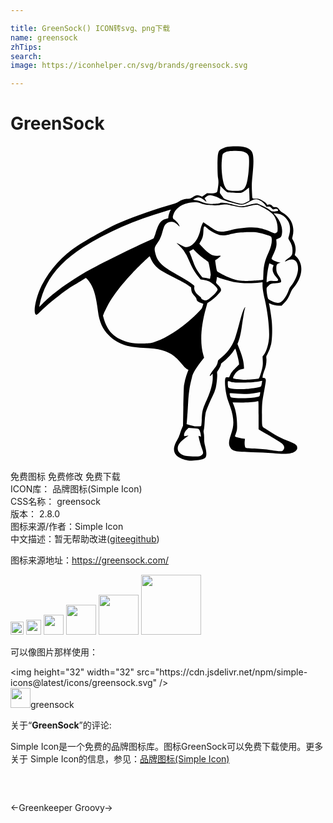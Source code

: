 ```yaml
---

title: GreenSock() ICON转svg、png下载
name: greensock
zhTips: 
search: 
image: https://iconhelper.cn/svg/brands/greensock.svg

---
```


# GreenSock  <small style="font-size: 60%;font-weight: 100"></small>

<div id="svg" class="svg-wrap">
<svg role="img" viewBox="0 0 24 24" xmlns="http://www.w3.org/2000/svg"><title>GreenSock icon</title><path d="M13.473 23.948c-.311-.053-.639-.2-.82-.365a.702.702 0 0 1-.198-.487c0-.18.09-.44.242-.696a2.2 2.2 0 0 0 .209-.465c.03-.113.096-.3.147-.417l.091-.212.024-1.436c.013-.79.037-1.526.053-1.638a4.94 4.94 0 0 1 .253-.962l.084-.209-.123-.073c-.115-.069-.21-.168-.58-.608-.457-.54-1.057-.836-1.908-.94a16 16 0 0 0-.84-.057c-1.252-.058-1.966-.319-2.61-.952-.48-.474-.731-1.025-.833-1.836-.138-1.098-.29-1.663-.57-2.12a2.035 2.035 0 0 0-.237-.315l-.114-.113-.25.16c-.139.088-.329.203-.423.255a8.301 8.301 0 0 0-.896.571c-.696.507-1.459 1.142-1.877 1.562-.188.188-.287.267-.327.262-.288-.043-.066-1.28.396-2.21.595-1.197 1.593-2.303 2.752-3.051.95-.613 2.485-1.456 3.196-1.753 1.26-.527 2.892-1.098 4.01-1.403.236-.064.381-.122.477-.19.22-.153.434-.225.681-.23.206-.003.226-.01.425-.14.235-.152.302-.162.538-.08l.154.055.187-.127.188-.127.27.006c.205.004.299-.007.387-.046.114-.05.118-.056.15-.245.072-.406.08-.61.037-.854-.058-.324-.063-1.584-.008-1.829.059-.266.097-.319.295-.417.297-.147.519-.188 1.032-.188.624 0 .94.084 1.174.31.212.206.248.68.137 1.8-.064.642-.072.823-.055 1.244.01.271.027.524.037.561.017.065.032.069.259.074.221.004.26.014.471.125.204.106.356.234.386.325.006.02.04.021.104.003.118-.035.225.003.309.109.051.065.083.078.203.078.16 0 .216.038.349.234a.598.598 0 0 0 .246.2c.22.11.515.414.63.654.175.362.212.777.101 1.154-.04.14-.04.145.042.282.174.29.237.65.167.954l-.041.18.118.117c.583.583.497 1.531-.215 2.38-.076.09-.165.232-.198.318-.14.363-.294.618-.499.828l-.204.21h-.214c-.21 0-.505-.07-.685-.165-.075-.039-.08-.038-.065.01.05.172.164.87.205 1.255.063.594.044 1.458-.04 1.829a2.85 2.85 0 0 1-.297.785c-.076.126-.083.155-.066.304.024.217-.027.576-.115.813-.104.277-.143.407-.166.546-.02.122-.02.123.066.123.115 0 .175.068.175.199 0 .06-.05.374-.112.7-.171.908-.182 1.013-.184 1.895-.003.909-.004.902.204 1.037l.464.302a6.37 6.37 0 0 0 1.276.656c.653.258.743.324.743.544 0 .095-.019.133-.1.211-.252.243-.744.297-1.737.192a16.668 16.668 0 0 0-1.55-.075c-1.365-.02-1.567-.067-1.745-.408-.102-.195-.084-.45.059-.868a5.86 5.86 0 0 0 .163-.56c.093-.455.03-.993-.188-1.604l-.185-.518c-.186-.528-.286-1.494-.176-1.712.02-.04.054-.05.146-.044l.119.01.096-.204c.075-.158.158-.264.38-.488l.285-.286-.014-.182c-.014-.174-.243-1.027-.276-1.025-.009 0-.073.088-.144.195-.17.258-.552.658-.766.802-.094.064-.172.137-.172.162-.002.103-.094.31-.201.455-.106.143-.113.163-.097.29.024.183-.033.773-.104 1.08a3.482 3.482 0 0 1-.257.665c-.27.56-.472 1.058-.525 1.29a5.534 5.534 0 0 0-.068.673c-.013.264-.04.524-.06.577-.026.075-.027.132-.002.246.018.082.03.266.027.41-.004.2.012.33.07.564.1.397.122.647.073.796-.03.092-.064.129-.166.18-.237.12-.899.185-1.259.123zm.95-.318c.137-.039.252-.159.252-.263 0-.045-.04-.183-.087-.306-.09-.23-.254-.837-.254-.938 0-.054.004-.055.085-.012l.085.045-.002-.11a1.326 1.326 0 0 0-.064-.295c-.074-.223-.084-.228-.554-.254l-.322-.017-.115.113a1.03 1.03 0 0 0-.169.22c-.052.103-.072.255-.038.29.008.009.085 0 .17-.02a.755.755 0 0 1 .155-.029c0 .005-.086.073-.192.151-.47.348-.633.564-.633.837 0 .286.266.508.688.574.29.046.854.054.995.014zm6.354-.465c.117-.142.103-.285-.046-.45a1.223 1.223 0 0 0-.292-.22 3.668 3.668 0 0 1-.328-.195c-.086-.06-.362-.22-.612-.36a8.634 8.634 0 0 1-.527-.306l-.07-.055v-1.075c0-1.06-.002-1.073-.058-1.058-.273.075-.726.109-1.302.098l-.619-.01.088.218c.167.416.254.97.253 1.606 0 .238-.014.326-.073.492a8.78 8.78 0 0 0-.087.249c-.011.035.032.06.194.108.115.035.289.071.387.082l.178.018-.018.181c-.02.205.003.418.054.486.029.038.149.052.69.078.412.02.858.062 1.209.114.305.045.633.084.73.085.162.003.18-.003.249-.086zm-6.252-1.831c.015-.01.037-.222.047-.471.031-.7.057-.8.41-1.589.287-.644.441-1.245.427-1.673l-.008-.254-.107.106c-.227.225-.071-.13.197-.447.203-.24.273-.375.307-.587.014-.086.047-.13.18-.23.502-.385.867-.87 1.103-1.463.056-.141.198-.62.315-1.066.218-.826.335-1.179.44-1.333.04-.059.055-.068.045-.029-.06.235-.08.33-.13.637-.032.191-.09.564-.128.828-.078.532-.156.876-.261 1.144l-.07.178.189.485c.193.497.283.855.302 1.205l.01.192-.154.032a.784.784 0 0 0-.497.314c-.136.19-.208.348-.173.384.015.015.207.05.425.075.342.04.47.042.919.013a5.73 5.73 0 0 0 .579-.056c.042-.015.083-.101.154-.323.162-.51.193-.693.174-1.05l-.016-.317.082-.105c.192-.244.34-.682.4-1.19.075-.626-.06-1.936-.315-3.062-.12-.533-.17-.854-.17-1.09v-.207l-.193.02c-.687.076-1.518.055-2.028-.05-.276-.056-.976-.26-1.13-.329l-.119-.053-.017.135a2.093 2.093 0 0 1-.04.226c-.023.085-.014.102.131.246.18.18.236.276.236.402 0 .075-.045.138-.263.367-.16.168-.364.345-.52.449l-.256.172-.106.376c-.394 1.39-.468 2.649-.21 3.554l.064.226-.125.155c-.47.592-.746 1.041-.788 1.29-.008.05-.048.215-.088.367-.1.386-.178.953-.212 1.566a43.822 43.822 0 0 1-.104 1.539l-.017.152.195.06c.108.033.273.073.367.087.174.028.499.023.548-.008zm3.793-2.148c.303-.018.581-.066.635-.11.023-.018.05-.1.06-.18l.017-.148-.24.053a5.127 5.127 0 0 1-.577.078 9.474 9.474 0 0 1-1.382-.04c-.152-.023-.153-.022-.103.177.037.15.045.154.445.185.266.02.634.016 1.145-.015zm-.255-.68c.396-.033.894-.118.99-.17.031-.017.061-.074.072-.139l.036-.208.018-.099-.096.02c-.433.091-.762.118-1.42.118-.639 0-.712-.006-.88-.063a.603.603 0 0 0-.206-.048c-.028.017-.03.24-.005.395.015.095.03.111.125.138.297.08.796.101 1.366.055zm-7.249-3.523c1-.286 2.308-1.137 3.377-2.197.35-.348.39-.397.437-.55l.064-.199c.007-.016-.056-.045-.138-.065-.216-.052-.377-.174-.379-.288 0-.066-.04-.132-.15-.255-.187-.208-.233-.298-.253-.497l-.016-.158-.216-.158c-.124-.09-.564-.332-1.028-.565a14.706 14.706 0 0 1-1.039-.561c-.39-.264-.653-.576-.8-.947-.029-.076-.063-.138-.075-.138-.033 0-.91.85-1.286 1.247-.924.977-1.563 1.825-1.964 2.61-.1.195-.21.425-.242.511l-.06.157.073.26c.04.143.13.373.2.51.246.484.541.777 1.024 1.015.52.257.98.346 1.75.337.416-.005.535-.016.721-.07zM2.921 11.56c.657-.582 1.563-1.22 2.674-1.882.727-.433 3.533-1.837 4.826-2.414.234-.105.446-.201.47-.215.023-.013.091-.18.151-.369.276-.869.412-1.041.908-1.153.063-.014.078-.034.078-.099 0-.11.078-.374.145-.491.05-.09.051-.095.005-.082-.027.009-.19.056-.363.106-2.38.687-4.462 1.6-6.26 2.742-1.92 1.22-3.022 2.68-3.343 4.429l-.024.13.232-.231c.127-.127.353-.339.501-.47zm17.677.33c.19-.098.487-.548.597-.902a.812.812 0 0 1 .182-.338c.292-.32.531-.905.532-1.304 0-.62-.349-.859-.863-.592-.064.033-.121.055-.127.048-.029-.029.117-.17.29-.28.233-.15.277-.24.277-.566 0-.271-.069-.493-.225-.733-.07-.105-.098-.177-.087-.218l.072-.264c.096-.347.061-.744-.088-.997-.227-.385-.506-.573-.894-.602l-.225-.017.134.147c.392.429.583.963.508 1.42-.039.232-.077.28-.303.372l-.13.053.015.179c.026.295-.024.508-.212.905-.093.198-.164.376-.157.395.025.067.28.195.483.244l.2.048-.125.04c-.161.053-.198.126-.199.397 0 .245.035.346.217.616.08.118.135.237.144.308.015.111.01.118-.08.151a1.52 1.52 0 0 1-.31.05c-.367.023-.395.033-.558.19-.15.143-.153.151-.153.307 0 .215.08.645.132.704.064.073.436.255.58.283a.544.544 0 0 0 .373-.044zm-5.41-.294c.239-.187.425-.374.532-.535.065-.098.069-.117.036-.197-.052-.127-.411-.45-.611-.547a1.463 1.463 0 0 0-.418-.12l-.246-.034-.154-.192c-.314-.39-.49-.693-.742-1.282-.216-.502-.409-.795-.713-1.082-.125-.118-.217-.215-.206-.215.012 0 .161.073.333.163.288.151.321.162.451.146.465-.056.873-.591 1.024-1.34.043-.214.127-.429.218-.557.004-.005.182.115.395.267.534.38.652.436.955.448.202.008.314-.008.672-.094.765-.186 1.594-.262 2.1-.193.285.039.692.163 1 .306.301.14.359.148.457.062.08-.07.081-.08.08-.342-.002-.386-.144-.804-.36-1.053-.11-.129-.415-.34-.72-.501a12.227 12.227 0 0 1-.327-.178c-.142-.083-.309-.073-.752.044-.515.135-.652.133-1.243-.018-.499-.128-.532-.13-1.022-.053-.261.041-.918.017-1.138-.041a4.228 4.228 0 0 1-.325-.104c-.19-.071-.522-.083-.822-.03-.6.107-1.054.43-1.218.87-.084.224-.073.329.042.401.177.112.416.421.416.54 0 .01-.056-.041-.125-.113-.166-.174-.32-.251-.5-.251a.62.62 0 0 0-.55.362 3.846 3.846 0 0 0-.133.42c-.11.402-.206.612-.412.892-.186.253-.211.366-.146.651.164.719.448 1.011 1.639 1.686.625.354.948.553 1.182.729.179.133.184.14.168.243-.037.233.112.49.406.695.075.052.122.107.122.143 0 .072.196.17.343.17.08 0 .145-.034.313-.166zm4.815-1.314c.454.013.479-.019.235-.301-.254-.295-.323-.532-.23-.794l.037-.102-.159-.078a1.167 1.167 0 0 0-.163-.072 7.965 7.965 0 0 0-.079.31c-.058.24-.13.856-.131 1.12 0 .023.038.013.105-.028.092-.055.14-.062.385-.055zm-1.518-.025c.273-.015.556-.036.63-.046l.134-.018.017-.452c.023-.64.115-1.018.393-1.622.198-.43.281-.807.24-1.086-.018-.122-.025-.13-.188-.201a4.295 4.295 0 0 0-.934-.253c-.31-.045-1.214-.019-1.555.045-.14.026-.397.08-.57.121-.426.1-.652.087-.976-.055-.32-.141-.524-.268-.717-.448-.151-.141-.165-.148-.206-.101-.03.035-.047.14-.057.368-.014.347-.066.53-.22.777a.832.832 0 0 0-.086.16c0 .012.119.146.264.296.499.52.744.654 1.138.624.13-.01.22-.006.22.01 0 .029-.254.23-.361.286-.048.025-.06.053-.052.113l.06.408c.036.236.064.343.1.375.093.08.577.33.88.452.401.163.617.221.924.247.373.031.381.031.922 0zm-3.23-.427c.008-.015-.022-.24-.07-.502-.063-.356-.098-.485-.137-.518-.03-.024-.173-.128-.319-.231a5.503 5.503 0 0 1-.537-.452l-.271-.264-.142.075-.154.083a.7.7 0 0 0 .064.176c.04.093.126.323.19.51.165.489.291.723.616 1.148l.124.161.23.036c.126.02.257.046.291.059.056.021.063.012.08-.115a.755.755 0 0 1 .034-.166zm4.948-4.86c.2-.019.234-.05.147-.138-.052-.053-.179-.059-.28-.012-.068.031-.082.024-.187-.09-.11-.122-.116-.125-.254-.108-.125.015-.144.01-.16-.041a1.078 1.078 0 0 0-.18-.226.842.842 0 0 0-.325-.23c-.243-.092-.378-.082-.609.045-.667.365-.64.361-1.283.197-.603-.154-1.054-.307-1.197-.407-.12-.083-.379-.17-.593-.2-.16-.022-.264.013-.416.14l-.08.066.072.128c.102.181.092.191-.062.06-.163-.14-.357-.234-.485-.235-.089 0-.355.115-.387.168-.009.014.073.033.181.043.115.01.271.048.376.093.272.116.414.154.664.18.273.026.771-.005.828-.053.029-.025.115-.029.296-.015.238.018.337.04.903.193.328.09.558.083.949-.026.18-.05.406-.1.501-.11.16-.017.192-.01.44.103.4.18.61.296.728.4.117.1.13.103.413.076zm-2.228-.684l.238-.124-.005-.245a11.964 11.964 0 0 0-.022-.495l-.017-.251-.238.184c-.141.11-.278.192-.339.203-.171.033-1.016 0-1.096-.042a2.31 2.31 0 0 1-.291-.259l-.22-.22-.003.13c0 .07-.011.192-.024.268-.022.138-.02.142.13.333.084.107.152.202.152.212 0 .076 1.128.426 1.382.43.081 0 .184-.036.353-.124zm-.452-.889c.282-.054.42-.258.523-.773.11-.554.166-1.425.113-1.797-.047-.334-.419-.485-1.136-.461-.444.015-.628.059-.779.187-.094.08-.096.087-.137.457-.08.711.036 1.724.24 2.105.097.183.184.25.365.28.203.035.635.036.811.002z"/></svg>
</div>
<detail full-name='greensock'></detail>

<div class="detail-page">
<p>
<span><span class="badge-success badge">免费图标</span> <span class="badge-success badge">免费修改</span>  <span class="badge-success badge">免费下载</span> </span>
<br/>
<span>
ICON库：
<span class="badge-secondary badge">品牌图标(Simple Icon)</span> 
</span>
<br/>
<span>
CSS名称：
<span class="badge-secondary badge">greensock</span> 
</span>

<br/>
<span>
版本：
<span class="badge-secondary badge">2.8.0</span> 
</span>
<br/>
<span>图标来源/作者：<span class="badge-light badge">Simple Icon</span></span> 
<br/>
<span class="zh-detail">中文描述：暂无<span class="help-link"><span>帮助改进</span>(<a href="https://gitee.com/liuwave/icon-helper/edit/master/json/brands/greensock.json" target="_blank" rel="noopener noreferrer">gitee</a><a href="https://github.com/liuwave/icon-helper/edit/master/json/brands/greensock.json" target="_blank" rel="noopener noreferrer">github</a></span>)</span><br/>
</p>
</div><div class="description description alert alert-light"><p>图标来源地址：<a href="https://greensock.com/" target="_blank" rel="noopener noreferrer">https://greensock.com/</a></p></div>
<div class="alert alert-dark">
<img height="21" width="21" src="https://cdn.jsdelivr.net/npm/simple-icons@latest/icons/greensock.svg" />
<img height="24" width="24" src="https://cdn.jsdelivr.net/npm/simple-icons@latest/icons/greensock.svg" />
<img height="32" width="32" src="https://cdn.jsdelivr.net/npm/simple-icons@latest/icons/greensock.svg" />
<img height="48" width="48" src="https://cdn.jsdelivr.net/npm/simple-icons@latest/icons/greensock.svg" />
<img height="64" width="64" src="https://cdn.jsdelivr.net/npm/simple-icons@latest/icons/greensock.svg" />
<img height="96" width="96" src="https://cdn.jsdelivr.net/npm/simple-icons@latest/icons/greensock.svg" />

</div>
<div>
  <p>可以像图片那样使用：    
  </p>
  <div class="alert alert-primary" style="font-size: 14px">
    &lt;img height="32" width="32" src="https://cdn.jsdelivr.net/npm/simple-icons@latest/icons/greensock.svg" /&gt;
    <copy-btn content='<img height="32" width="32" src="https://cdn.jsdelivr.net/npm/simple-icons@latest/icons/greensock.svg" />'></copy-btn>
  </div>
  <div class="alert alert-secondary">
    <img height="32" width="32" src="https://cdn.jsdelivr.net/npm/simple-icons@latest/icons/greensock.svg" />greensock
    <copy-btn content="greensock" btn-title="复制图标名称"></copy-btn>
  </div>
</div>
<div class="icon-detail__container">
<p>关于“<b>GreenSock</b>”的评论:</p>
</div>
<Vssue title="关于“GreenSock”的评论" />
<div><p>Simple Icon是一个免费的品牌图标库。图标GreenSock可以免费下载使用。更多关于  Simple Icon的信息，参见：<a target="_blank" href="https://iconhelper.cn/brands.html">品牌图标(Simple Icon)</a>
</p></div>


<div style="padding:2rem 0 " class="page-nav"><p class="inner"><span class="prev">←<router-link to="/icon/greenkeeper.html">Greenkeeper</router-link></span> <span class="next"><router-link to="/icon/groovy.html">Groovy</router-link>→</span></p></div>
